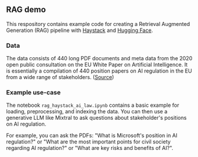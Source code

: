 

## RAG demo

This respository contains example code for creating a Retrieval Augmented Generation (RAG) pipeline with [Haystack](https://haystack.deepset.ai/) and [Hugging Face](https://huggingface.co/). 


### Data

The data consists of 440 long PDF documents and meta data from the 2020 open public consultation 
on the EU White Paper on Artificial Intelligence. It is essentially a compilation of 440 position papers on AI regulation in the EU from a wide range of stakeholders. ([Source](https://ec.europa.eu/info/law/better-regulation/have-your-say/initiatives/12270-White-Paper-on-Artificial-Intelligence-a-European-Approach/public-consultation_en)) 

### Example use-case

The notebook `rag_haystack_ai_law.ipynb` contains a basic example for loading, preprocessing, and indexing the data. You can then use a generative LLM like Mixtral to ask questions about stakeholder's positions on AI regulation. 

For example, you can ask the PDFs: 
"What is Microsoft's position in AI regulation?" or "What are the most important points for civil society regarding AI regulation?" or "What are key risks and benefits of AI?".
